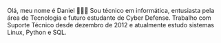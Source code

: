 Olá, meu nome é Daniel 👨🏻‍💻
Sou técnico em informática, entusiasta pela área de Tecnologia e futuro estudante de Cyber Defense. 
Trabalho com Suporte Técnico desde dezembro de 2012 e atualmente estudo sistemas Linux, Python e SQL.
<!---
DanielMoura1991/DanielMoura1991 is a ✨ special ✨ repository because its `README.md` (this file) appears on your GitHub profile.
You can click the Preview link to take a look at your changes.
--->
